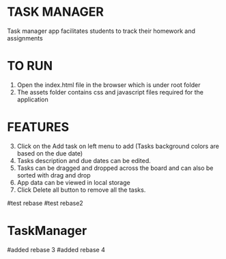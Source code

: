 # TASK MANAGER
Task manager app facilitates students to track their homework and assignments

# TO RUN
1. Open the index.html file in the browser which is under root folder
2. The assets folder contains css and javascript files required for the application

# FEATURES
3. Click on the Add task on left menu to add (Tasks background colors are based on the due date) 
4. Tasks description and due dates can be edited.
5. Tasks can be dragged and dropped across the board and can also be sorted with drag and drop
5. App data can be viewed in local storage
6. Click Delete all button to remove all the tasks.


#test rebase
#test rebase2
# TaskManager

#added rebase 3
#added rebase 4
